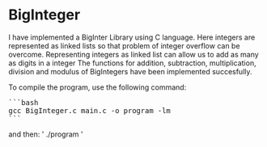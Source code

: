 # BigInteger
I have implemented a BigInter Library using C language. Here integers are represented as linked lists so that problem of integer overflow can be overcome. 
Representing integers as linked list can allow us to add as many as digits in a integer
The functions for addition, subtraction, multiplication, division and modulus of BigIntegers have been implemented succesfully.


To compile the program, use the following command:
<pre>
```bash
gcc BigInteger.c main.c -o program -lm
```
</pre>

and then:
' ./program '


